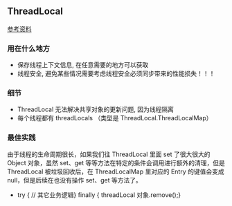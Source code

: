 ## ThreadLocal

[参考资料](http://ifeve.com/%e6%89%8b%e6%92%95%e9%9d%a2%e8%af%95%e9%a2%98threadlocal%ef%bc%81%ef%bc%81%ef%bc%81/)

### 用在什么地方

- 保存线程上下文信息, 在任意需要的地方可以获取
- 线程安全, 避免某些情况需要考虑线程安全必须同步带来的性能损失！！！

### 细节

- ThreadLocal 无法解决共享对象的更新问题, 因为线程隔离
- 每个线程都有 threadLocals （类型是 ThreadLocal.ThreadLocalMap）

### 最佳实践

由于线程的生命周期很长，如果我们往 ThreadLocal 里面 set 了很大很大的 Object 对象，虽然 set、get 等等方法在特定的条件会调用进行额外的清理，但是 ThreadLocal 被垃圾回收后，在 ThreadLocalMap 里对应的 Entry 的键值会变成 null，但是后续在也没有操作 set、get 等方法了。

- try { // 其它业务逻辑} finally { threadLocal 对象.remove();}
